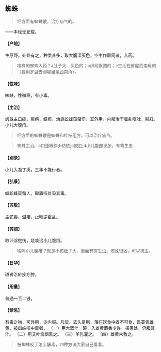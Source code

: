 ## 蜘蛛

> 经方里有蜘蛛散，治疗疝气的。

——本经无记载。
#### 【产地】
生原野，处处有之，种类甚多，取大腹深灰色，空中作圆网者，入药。

> 啥样的蜘蛛入药？a肚子大、灰色的；b织网很圆的；c生活在房屋西南角的（要用罗盘去测哪里是西南角）。

#### 【性味】
味缺，性微寒，有小毒。
#### 【主治】
蜘蛛主口瘑，瘰疬，结核，治蜈蚣蜂虿螫伤，宜外用，内服治干霍乱呕吐，脱肛，小儿大腹疳。

> 经方里的蜘蛛散是蜘蛛和桂枝组方，可以治疗疝气。

> 蜘蛛主治。a口歪眼斜;b结核;c脱肛;d小儿腹部发胀，有寄生虫

#### 【别录】
小儿大腹丁奚，三年不能行者。
#### 【弘景】
蜈蚣蜂虿螫人，取置咬处吸其毒。
#### 【苏敬】
主蛇毒，温疟，止呕逆霍乱。
#### 【苏颂】
取汁涂蛇伤，烧啖治小儿腹疳。

> 啥叫小儿腹疳？就是小孩肚子大，里面有寄生虫。蜘蛛很凶，可以抗虫。

#### 【日华】
斑者治疟疾疔肿。
#### 【用量】
普通一至二钱。
#### 【禁忌】
有毒之物，可外用，少内服。凡使，去头足用，落在饮食中者不可食，畏蔓青雄黄，被蜘蛛咬中毒者，
（一）用大篮汁一碗，入雄黄麝香少许，搽患处，仍服其汁。
（二）用艾叶烧烟熏之。
（三）羊乳灌之。
（四）雄黄末敷之。

> 被蜘蛛咬了怎么解毒，四种方法大家自己看看。